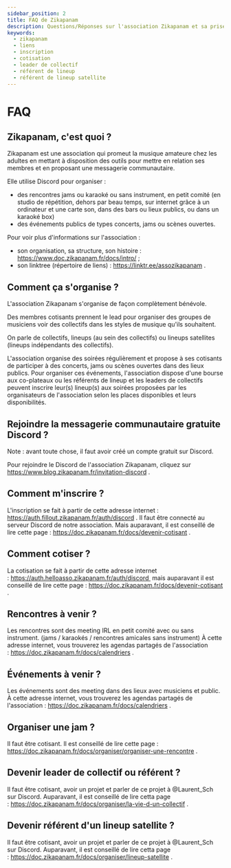 ```yaml
---
sidebar_position: 2
title: FAQ de Zikapanam
description: Questions/Réponses sur l'association Zikapanam et sa prise en main.
keywords:
  - zikapanam
  - liens
  - inscription
  - cotisation
  - leader de collectif
  - référent de lineup
  - référent de lineup satellite
---
```


# FAQ

## Zikapanam, c'est quoi ?

Zikapanam est une association qui promeut la musique amateure chez les adultes en mettant à disposition des outils pour mettre en relation ses membres et en proposant une messagerie communautaire. 

Elle utilise Discord pour organiser :
- des rencontres jams ou karaoké ou sans instrument, en petit comité (en studio de répétition, dehors par beau temps, sur internet grâce à un ordinateur et une carte son, dans des bars ou lieux publics, ou dans un karaoké box) 
- des événements publics de types concerts, jams ou scènes ouvertes. 

Pour voir plus d'informations sur l'association :
- son organisation, sa structure, son histoire : https://www.doc.zikapanam.fr/docs/intro/ ;
- son linktree (répertoire de liens) : https://linktr.ee/assozikapanam .


## Comment ça s'organise ?

L'association Zikapanam s'organise de façon complètement bénévole. 

Des membres cotisants prennent le lead pour organiser des groupes de musiciens voir des collectifs dans les styles de musique qu'ils souhaitent. 

On parle de collectifs, lineups (au sein des collectifs) ou lineups satellites (lineups indépendants des collectifs).

L'association organise des soirées régulièrement et propose à ses cotisants de participer à des concerts, jams ou scènes ouvertes dans des lieux publics. Pour organiser ces événements, l'association dispose d'une bourse aux co-plateaux ou les référents de lineup et les leaders de collectifs peuvent inscrire leur(s) lineup(s) aux soirées proposées par les organisateurs de l'association selon les places disponibles et leurs disponibilités.

## Rejoindre la messagerie communautaire gratuite Discord ?

Note : avant toute chose, il faut avoir créé un compte gratuit sur Discord.

Pour rejoindre le Discord de l'association Zikapanam, cliquez sur https://www.blog.zikapanam.fr/invitation-discord .

## Comment m'inscrire ?

L'inscription se fait à partir de cette adresse internet : https://auth.fillout.zikapanam.fr/auth/discord . Il faut être connecté au serveur Discord de notre association. Mais auparavant, il est conseillé de lire cette page : https://doc.zikapanam.fr/docs/devenir-cotisant .

## Comment cotiser ?

La cotisation se fait à partir de cette adresse internet : https://auth.helloasso.zikapanam.fr/auth/discord  mais auparavant il est conseillé de lire cette page : https://doc.zikapanam.fr/docs/devenir-cotisant .

## Rencontres à venir ?

Les rencontres sont des meeting IRL en petit comité avec ou sans instrument. (jams / karaokés / rencontres amicales sans instrument) À cette adresse internet, vous trouverez les agendas partagés de l'association : https://doc.zikapanam.fr/docs/calendriers .

## Événements à venir ?

Les événements sont des meeting dans des lieux avec musiciens et public. À cette adresse internet, vous trouverez les agendas partagés de l'association : https://doc.zikapanam.fr/docs/calendriers .

## Organiser une jam ?

Il faut être cotisant. Il est conseillé de lire cette page : https://doc.zikapanam.fr/docs/organiser/organiser-une-rencontre .

## Devenir leader de collectif ou référent ?

Il faut être cotisant, avoir un projet et parler de ce projet à @Laurent_Sch sur Discord. Auparavant, il est conseillé de lire cetta page : https://doc.zikapanam.fr/docs/organiser/la-vie-d-un-collectif .

## Devenir référent d'un lineup satellite ?

Il faut être cotisant, avoir un projet et parler de ce projet à @Laurent_Sch sur Discord. Auparavant, il est conseillé de lire cetta page : https://doc.zikapanam.fr/docs/organiser/lineup-satellite .